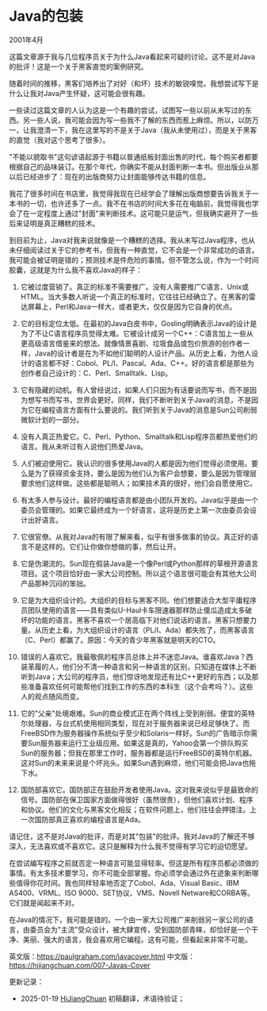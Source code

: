
# Java的包装

2001年4月

这篇文章源于我与几位程序员关于为什么Java看起来可疑的讨论。这不是对Java的批评！这是一个关于黑客直觉的案例研究。

随着时间的推移，黑客们培养出了对好（和坏）技术的敏锐嗅觉。我想尝试写下是什么让我对Java产生怀疑，这可能会很有趣。

一些读过这篇文章的人认为这是一个有趣的尝试，试图写一些以前从未写过的东西。另一些人说，我可能会因为写一些我不了解的东西而惹上麻烦。所以，以防万一，让我澄清一下，我在这里写的不是关于Java（我从未使用过），而是关于黑客的直觉（我对这个思考了很多）。

"不能以貌取书"这句谚语起源于书籍以普通纸板封面出售的时代，每个购买者都要根据自己的品味装订。在那个年代，你确实不能从封面判断一本书。但出版业从那以后已经进步了：现在的出版商努力让封面能够传达书籍的信息。

我花了很多时间在书店里，我觉得我现在已经学会了理解出版商想要告诉我关于一本书的一切，也许还多了一点。我不在书店的时间大多花在电脑前，我觉得我也学会了在一定程度上通过"封面"来判断技术。这可能只是运气，但我确实避开了一些后来证明是真正糟糕的技术。

到目前为止，Java对我来说就像是一个糟糕的选择。我从未写过Java程序，也从未仔细阅读过关于它的参考书，但我有一种直觉，它不会是一个非常成功的语言。我可能会被证明是错的；预测技术是件危险的事情。但不管怎么说，作为一个时间胶囊，这就是为什么我不喜欢Java的样子：

1. 它被过度营销了。真正的标准不需要推广。没有人需要推广C语言、Unix或HTML。当大多数人听说一个真正的标准时，它往往已经确立了。在黑客的雷达屏幕上，Perl和Java一样大，或者更大，仅仅是因为它自身的优点。

2. 它的目标定位太低。在最初的Java白皮书中，Gosling明确表示Java的设计是为了不让C语言程序员觉得太难。它被设计成另一个C++：C语言加上一些从更高级语言借鉴来的想法。就像情景喜剧、垃圾食品或包价旅游的创作者一样，Java的设计者是在为不如他们聪明的人设计产品。从历史上看，为他人设计的语言都不好：Cobol、PL/I、Pascal、Ada、C++。好的语言都是那些为创作者自己设计的：C、Perl、Smalltalk、Lisp。

3. 它有隐藏的动机。有人曾经说过，如果人们只因为有话要说而写书，而不是因为想写书而写书，世界会更好。同样，我们不断听到关于Java的消息，不是因为它在编程语言方面有什么要说的。我们听到关于Java的消息是Sun公司削弱微软计划的一部分。

4. 没有人真正热爱它。C、Perl、Python、Smalltalk和Lisp程序员都热爱他们的语言。我从未听过有人说他们热爱Java。

5. 人们被迫使用它。我认识的很多使用Java的人都是因为他们觉得必须使用。要么是为了获得资金支持，要么是因为他们认为客户会想要，要么是因为管理层要求他们这样做。这些都是聪明人；如果技术真的很好，他们会自愿使用它。

6. 有太多人参与设计。最好的编程语言都是由小团队开发的。Java似乎是由一个委员会管理的。如果它最终成为一个好语言，这将是历史上第一次由委员会设计出好语言。

7. 它很官僚。从我对Java的有限了解来看，似乎有很多做事的协议。真正好的语言不是这样的。它们让你做你想做的事，然后让开。

8. 它是伪潮流的。Sun现在假装Java是一个像Perl或Python那样的草根开源语言项目。这个项目恰好由一家大公司控制。所以这个语言很可能会有其他大公司产品那种沉闷的笨拙。

9. 它是为大组织设计的。大组织的目标与黑客不同。他们想要适合大型平庸程序员团队使用的语言——具有类似U-Haul卡车限速器那样防止傻瓜造成太多破坏的功能的语言。黑客不喜欢一个居高临下对他们说话的语言。黑客只想要力量。从历史上看，为大组织设计的语言（PL/I、Ada）都失败了，而黑客语言（C、Perl）都赢了。原因：今天的青少年黑客就是明天的CTO。

10. 错误的人喜欢它。我最敬佩的程序员总体上并不迷恋Java。谁喜欢Java？西装革履的人，他们分不清一种语言和另一种语言的区别，只知道在媒体上不断听到Java；大公司的程序员，他们惊讶地发现还有比C++更好的东西；以及那些准备喜欢任何可能帮他们找到工作的东西的本科生（这个会考吗？）。这些人的观点随风而变。

11. 它的"父亲"处境艰难。Sun的商业模式正在两个阵线上受到削弱。便宜的英特尔处理器，与台式机使用相同类型，现在对于服务器来说已经足够快了。而FreeBSD作为服务器操作系统似乎至少和Solaris一样好。Sun的广告暗示你需要Sun服务器来运行工业级应用。如果这是真的，Yahoo会第一个排队购买Sun的服务器；但我在那里工作时，服务器都是运行FreeBSD的英特尔机器。这对Sun的未来来说是个坏兆头。如果Sun遇到麻烦，他们可能会把Java也拖下水。

12. 国防部喜欢它。国防部正在鼓励开发者使用Java。这对我来说似乎是最致命的信号。国防部在保卫国家方面做得很好（虽然很贵），但他们喜欢计划、程序和协议。他们的文化与黑客文化相反；在软件问题上，他们往往会押错注。上一次国防部真正喜欢的编程语言是Ada。

请记住，这不是对Java的批评，而是对其"包装"的批评。我对Java的了解还不够深入，无法喜欢或不喜欢它。这只是解释为什么我不觉得有学习它的迫切愿望。

在尝试编写程序之前就否定一种语言可能显得轻率。但这是所有程序员都必须做的事情。有太多技术要学习，你不可能全部掌握。你必须学会通过外在迹象来判断哪些值得你花时间。我也同样轻率地否定了Cobol、Ada、Visual Basic、IBM AS400、VRML、ISO 9000、SET协议、VMS、Novell Netware和CORBA等。它们就是闻起来不对。

在Java的情况下，我可能是错的。一个由一家大公司推广来削弱另一家公司的语言，由委员会为"主流"受众设计，被大肆宣传，受到国防部青睐，却恰好是一个干净、美丽、强大的语言，我会喜欢用它编程。这有可能，但看起来非常不可能。

英文版：https://paulgraham.com/javacover.html
中文版：https://hijiangchuan.com/007-Javas-Cover


更新记录：
- 2025-01-19 [HiJiangChuan](https://hijiangchuan.com) 初稿翻译，术语待验证；
